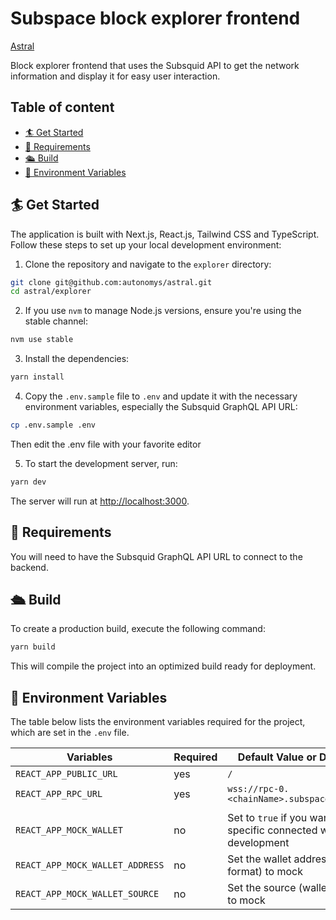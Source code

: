 # Subspace block explorer frontend

[Astral](../README.md)

Block explorer frontend that uses the Subsquid API to get the network information and display it for easy user interaction.

## Table of content

- [🏄 Get Started](#get-started)
- [🔩 Requirements](#requirements)
- [🛳 Build](#build)
- [🔧 Environment Variables](#-environment-variables)

## 🏄 Get Started

The application is built with Next.js, React.js, Tailwind CSS and TypeScript. Follow these steps to set up your local development environment:

1. Clone the repository and navigate to the `explorer` directory:

```bash
git clone git@github.com:autonomys/astral.git
cd astral/explorer
```

2. If you use `nvm` to manage Node.js versions, ensure you're using the stable channel:

```bash
nvm use stable
```

3. Install the dependencies:

```bash
yarn install
```

4. Copy the `.env.sample` file to `.env` and update it with the necessary environment variables, especially the Subsquid GraphQL API URL:

```bash
cp .env.sample .env
```

Then edit the .env file with your favorite editor

5. To start the development server, run:

```bash
yarn dev
```

The server will run at [http://localhost:3000](http://localhost:3000).

## 🔩 Requirements

You will need to have the Subsquid GraphQL API URL to connect to the backend.

## 🛳 Build

To create a production build, execute the following command:

```bash
yarn build
```

This will compile the project into an optimized build ready for deployment.

## 🔧 Environment Variables

The table below lists the environment variables required for the project, which are set in the `.env` file.

| Variables                       | Required | Default Value or Description                                                      |
| ------------------------------- | -------- | --------------------------------------------------------------------------------- |
| `REACT_APP_PUBLIC_URL`          | yes      | `/`                                                                               |
| `REACT_APP_RPC_URL`             | yes      | `wss://rpc-0.<chainName>.subspace.network/ws`                                     |
|                                 |          |                                                                                   |
| `REACT_APP_MOCK_WALLET`         | no       | Set to `true` if you want to mock a specific connected wallet to ease development |
| `REACT_APP_MOCK_WALLET_ADDRESS` | no       | Set the wallet address (Subspace format) to mock                                  |
| `REACT_APP_MOCK_WALLET_SOURCE`  | no       | Set the source (wallet extension) to mock                                         |
